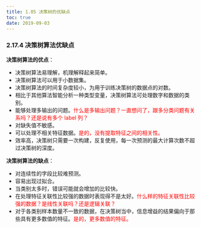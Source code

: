 ```yaml
---
title: 1.05 决策树的优缺点
toc: true
date: 2019-09-03
---
```


### 2.17.4 决策树算法优缺点

**决策树算法的优点**：

- 决策树算法易理解，机理解释起来简单。
- 决策树算法可以用于小数据集。
- 决策树算法的时间复杂度较小，为用于训练决策树的数据点的对数。
- 相比于其他算法智能分析一种类型变量，决策树算法可处理数字和数据的类别。
- 能够处理多输出的问题。<span style="color:red;">什么是多输出问题？一直想问了，跟多分类问题有关系吗？还是说有多个 label 列？</span>
- 对缺失值不敏感。
- 可以处理不相关特征数据。<span style="color:red;">是的，没有提取特征之间的相关性。</span>
- 效率高，决策树只需要一次构建，反复使用，每一次预测的最大计算次数不超过决策树的深度。

**决策树算法的缺点**：

- 对连续性的字段比较难预测。
- 容易出现过拟合。
- 当类别太多时，错误可能就会增加的比较快。
- 在处理特征关联性比较强的数据时表现得不是太好。<span style="color:red;">什么样的特征关联性比较强的数据？是线性关联吗？还是逻辑关联？</span>
- 对于各类别样本数量不一致的数据，在决策树当中，信息增益的结果偏向于那些具有更多数值的特征。<span style="color:red;">是的，更多数值的特征。</span>
